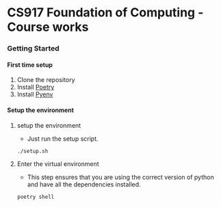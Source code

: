 # CS917 Foundation of Computing - Course works

### Getting Started

#### First time setup

1. Clone the repository
2. Install [Poetry](https://python-poetry.org/docs/#installing-with-the-official-installer)
3. Install [Pyenv](https://github.com/pyenv/pyenv?tab=readme-ov-file#installation)

#### Setup the environment

1. setup the environment
    - Just run the setup script.
    ```bash
    ./setup.sh
    ```

2. Enter the virtual environment
    - This step ensures that you are using the correct version of python and have all the dependencies installed.
   ```bash
   poetry shell
   ```
